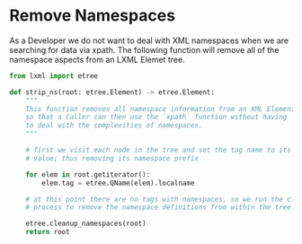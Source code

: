 # Remove Namespaces

As a Developer we do not want to deal with XML namespaces when we are searching
for data via xpath.  The following function will remove all of the namespace
aspects from an LXML Elemet tree.

```python
from lxml import etree

def strip_ns(root: etree.Element) -> etree.Element:
    """
    This function removes all namespace information from an XML Element tree
    so that a Caller can then use the `xpath` function without having
    to deal with the complexities of namespaces.
    """

    # first we visit each node in the tree and set the tag name to its localname
    # value; thus removing its namespace prefix

    for elem in root.getiterator():
        elem.tag = etree.QName(elem).localname

    # at this point there are no tags with namespaces, so we run the cleanup
    # process to remove the namespace definitions from within the tree.

    etree.cleanup_namespaces(root)
    return root
```